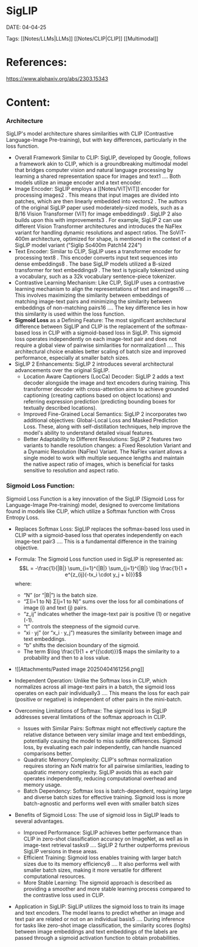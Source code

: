 
# SigLIP


DATE:  04-04-25


Tags:  [[Notes/LLMs|LLMs]] [[Notes/CLIP|CLIP]] [[Multimodal]] 

# References:

https://www.alphaxiv.org/abs/2303.15343


# Content:

### Architecture

SigLIP's model architecture shares similarities with CLIP (Contrastive Language-Image Pre-training), but with key differences, particularly in the loss function.

- Overall Framework Similar to CLIP: SigLIP, developed by Google, follows a framework akin to CLIP, which is a groundbreaking multimodal model that bridges computer vision and natural language processing by learning a shared representation space for images and text1 .... Both models utilize an image encoder and a text encoder.
- Image Encoder: SigLIP employs a [[Notes/ViT|ViT]] encoder for processing images2 . This means that input images are divided into patches, which are then linearly embedded into vectors2 . The authors of the original SigLIP paper used moderately-sized models, such as a B/16 Vision Transformer (ViT) for image embeddings9 . SigLIP 2 also builds upon this with improvements3 . For example, SigLIP 2 can use different Vision Transformer architectures and introduces the NaFlex variant for handling dynamic resolutions and aspect ratios. The SoViT-400m architecture, optimized for shape, is mentioned in the context of a SigLIP model variant ("Siglip So400m Patch14 224")
- Text Encoder: Similar to CLIP, SigLIP uses a transformer encoder for processing text8 . This encoder converts input text sequences into dense embeddings8 . The base SigLIP models utilized a B-sized transformer for text embeddings9 . The text is typically tokenized using a vocabulary, such as a 32k vocabulary sentence-piece tokenizer.
- Contrastive Learning Mechanism: Like CLIP, SigLIP uses a contrastive learning mechanism to align the representations of text and images16 .... This involves maximizing the similarity between embeddings of matching image-text pairs and minimizing the similarity between embeddings of non-matching pairs16 .... The key difference lies in how this similarity is used within the loss function.
- **Sigmoid Loss** as a Defining Feature: The most significant architectural difference between SigLIP and CLIP is the replacement of the softmax-based loss in CLIP with a sigmoid-based loss in SigLIP. This sigmoid loss operates independently on each image-text pair and does not require a global view of pairwise similarities for normalization1 .... This architectural choice enables better scaling of batch size and improved performance, especially at smaller batch sizes.
- SigLIP 2 Enhancements: SigLIP 2 introduces several architectural advancements over the original SigLIP.
	- Location Aware Captioners (LocCa) Decoder: SigLIP 2 adds a text decoder alongside the image and text encoders during training. This transformer decoder with cross-attention aims to achieve grounded captioning (creating captions based on object locations) and referring expression prediction (predicting bounding boxes for textually described locations).
	- Improved Fine-Grained Local Semantics: SigLIP 2 incorporates two additional objectives: Global-Local Loss and Masked Prediction Loss. These, along with self-distillation techniques, help improve the model's ability to understand detailed visual features.
	- Better Adaptability to Different Resolutions: SigLIP 2 features two variants to handle resolution changes: a Fixed Resolution Variant and a Dynamic Resolution (NaFlex) Variant. The NaFlex variant allows a single model to work with multiple sequence lengths and maintain the native aspect ratio of images, which is beneficial for tasks sensitive to resolution and aspect ratio.


### Sigmoid Loss Function:

Sigmoid Loss Function is a key innovation of the SigLIP (Sigmoid Loss for Language-Image Pre-training) model, designed to overcome limitations found in models like CLIP, which utilize a Softmax function with Cross Entropy Loss.

- Replaces Softmax Loss: SigLIP replaces the softmax-based loss used in CLIP with a sigmoid-based loss that operates independently on each image-text pair3 .... This is a fundamental difference in the training objective.
- Formula: The Sigmoid Loss function used in SigLIP is represented as: $$L = -\frac{1}{|B|} \sum_{i=1}^{|B|} \sum_{j=1}^{|B|} \log \frac{1}{1 + e^{z_{ij}(-tx_i \cdot y_j + b)}}$$ where:
	- “N” (or “|B|”) is the batch size.
	- “Σ(i=1 to N) Σ(j=1 to N)” sums over the loss for all combinations of image (i) and text (j) pairs.
	- “z_ij” indicates whether the image-text pair is positive (1) or negative (-1).
	- “t” controls the steepness of the sigmoid curve.
	- “xi · yj” (or “x_i · y_j”) measures the similarity between image and text embeddings.
	- “b” shifts the decision boundary of the sigmoid.
	- The term $\log \frac{1}{1 + e^{(\cdot)}}$ maps the similarity to a probability and then to a loss value.

- ![[Attachments/Pasted image 20250404161256.png]]

- Independent Operation: Unlike the Softmax loss in CLIP, which normalizes across all image-text pairs in a batch, the sigmoid loss operates on each pair individually3 .... This means the loss for each pair (positive or negative) is independent of other pairs in the mini-batch.
- Overcoming Limitations of Softmax: The sigmoid loss in SigLIP addresses several limitations of the softmax approach in CLIP.
	- Issues with Similar Pairs: Softmax might not effectively capture the relative distance between very similar image and text embeddings, potentially causing the model to miss subtle differences. Sigmoid loss, by evaluating each pair independently, can handle nuanced comparisons better.
	- Quadratic Memory Complexity: CLIP's softmax normalization requires storing an NxN matrix for all pairwise similarities, leading to quadratic memory complexity. SigLIP avoids this as each pair operates independently, reducing computational overhead and memory usage.
	- Batch Dependency: Softmax loss is batch-dependent, requiring large and diverse batch sizes for effective training. Sigmoid loss is more batch-agnostic and performs well even with smaller batch sizes
- Benefits of Sigmoid Loss: The use of sigmoid loss in SigLIP leads to several advantages.
	- Improved Performance: SigLIP achieves better performance than CLIP in zero-shot classification accuracy on ImageNet, as well as in image-text retrieval tasks9 .... SigLIP 2 further outperforms previous SigLIP versions in these areas.
	- Efficient Training: Sigmoid loss enables training with larger batch sizes due to its memory efficiency8 .... It also performs well with smaller batch sizes, making it more versatile for different computational resources.
	- More Stable Learning: The sigmoid approach is described as providing a smoother and more stable learning process compared to the contrastive loss used in CLIP.
- Application in SigLIP: SigLIP utilizes the sigmoid loss to train its image and text encoders. The model learns to predict whether an image and text pair are related or not on an individual basis5 .... During inference for tasks like zero-shot image classification, the similarity scores (logits) between image embeddings and text embeddings of the labels are passed through a sigmoid activation function to obtain probabilities.